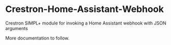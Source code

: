 # Crestron-Home-Assistant-Webhook
Crestron SIMPL+ module for invoking a Home Assistant webhook with JSON arguments

More documentation to follow.
